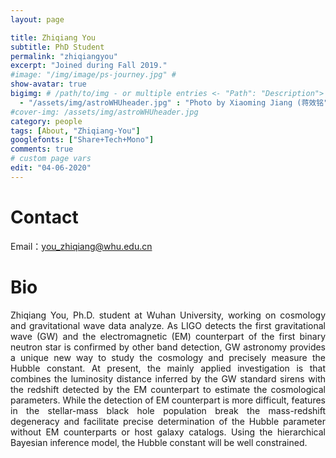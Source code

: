 ```yaml
---
layout: page

title: Zhiqiang You
subtitle: PhD Student
permalink: "zhiqiangyou"
excerpt: "Joined during Fall 2019."
#image: "/img/image/ps-journey.jpg" # 
show-avatar: true
bigimg:	# /path/to/img - or multiple entries <- "Path": "Description">
  - "/assets/img/astroWHUheader.jpg" : "Photo by Xiaoming Jiang (蒋效铭"
#cover-img: /assets/img/astroWHUheader.jpg
category: people
tags: [About, "Zhiqiang-You"]
googlefonts: ["Share+Tech+Mono"]
comments: true
# custom page vars
edit: "04-06-2020"
---
```


<style>
body {
text-align: justify}
</style>

# Contact
Email：you_zhiqiang@whu.edu.cn

# Bio

Zhiqiang You, Ph.D. student at Wuhan University, working on cosmology and gravitational wave data analyze. As LIGO detects the first gravitational wave (GW) and the electromagnetic (EM) counterpart of the first binary neutron star is confirmed by other band detection, GW astronomy provides a unique new way to study the cosmology and precisely measure the Hubble constant. At present, the mainly applied investigation is that combines the luminosity distance inferred by the GW standard sirens with the redshift detected by the EM counterpart to estimate the cosmological parameters. While the detection of EM counterpart is more difficult, features in the stellar-mass black hole population break the mass-redshift degeneracy and facilitate precise determination of the Hubble parameter without EM counterparts or host galaxy catalogs. Using the hierarchical Bayesian inference model, the Hubble constant will be well constrained.
